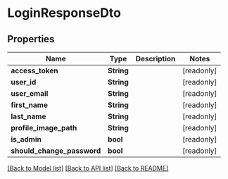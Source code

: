# LoginResponseDto

## Properties

Name | Type | Description | Notes
------------ | ------------- | ------------- | -------------
**access_token** | **String** |  | [readonly]
**user_id** | **String** |  | [readonly]
**user_email** | **String** |  | [readonly]
**first_name** | **String** |  | [readonly]
**last_name** | **String** |  | [readonly]
**profile_image_path** | **String** |  | [readonly]
**is_admin** | **bool** |  | [readonly]
**should_change_password** | **bool** |  | [readonly]

[[Back to Model list]](../README.md#documentation-for-models) [[Back to API list]](../README.md#documentation-for-api-endpoints) [[Back to README]](../README.md)


